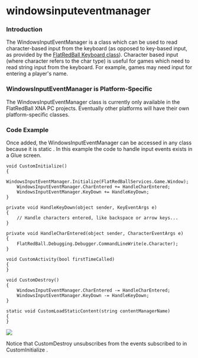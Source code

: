 # windowsinputeventmanager

### Introduction

The WindowsInputEventManager is a class which can be used to read character-based input from the keyboard (as opposed to key-based input, as provided by the [FlatRedBall Keyboard class](../keyboard.md)). Character based input (where character refers to the char  type) is useful for games which need to read string input from the keyboard. For example, games may need input for entering a player's name.

### WindowsInputEventManager is Platform-Specific

The WindowsInputEventManager class is currently only available in the FlatRedBall XNA PC projects. Eventually other platforms will have their own platform-specific classes.

### Code Example

Once added, the WindowsInputEventManager  can be accessed in any class because it is static . In this example the code to handle input events exists in a Glue screen.

```lang:c#
void CustomInitialize()
{
    WindowsInputEventManager.Initialize(FlatRedBallServices.Game.Window);
    WindowsInputEventManager.CharEntered += HandleCharEntered;
    WindowsInputEventManager.KeyDown += HandleKeyDown;
}

private void HandleKeyDown(object sender, KeyEventArgs e)
{
    // Handle characters entered, like backspace or arrow keys...
}

private void HandleCharEntered(object sender, CharacterEventArgs e)
{
    FlatRedBall.Debugging.Debugger.CommandLineWrite(e.Character);
}

void CustomActivity(bool firstTimeCalled)
{
}

void CustomDestroy()
{
    WindowsInputEventManager.CharEntered -= HandleCharEntered;
    WindowsInputEventManager.KeyDown -= HandleKeyDown;
}

static void CustomLoadStaticContent(string contentManagerName)
{
}
```

![](../../../../../media/2017-09-img\_59b58514dd33d.png)

Notice that CustomDestroy  unsubscribes from the events subscribed to in CustomInitialize .
